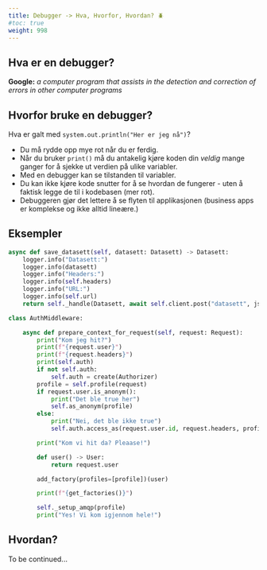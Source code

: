 ```yaml
---
title: Debugger -> Hva, Hvorfor, Hvordan? 🪲
#toc: true
weight: 998
---
```


## Hva er en debugger?

**Google:** *a computer program that assists in the detection and correction of errors in other computer programs*


## Hvorfor bruke en debugger? 

Hva er galt med `system.out.println("Her er jeg nå")`?

- Du må rydde opp mye rot når du er ferdig.
- Når du bruker `print()` må du antakelig kjøre koden din *veldig* mange ganger for å sjekke ut verdien på ulike 
  variabler. 
- Med en debugger kan se tilstanden til variabler.
- Du kan ikke kjøre kode snutter for å se hvordan de fungerer - uten å faktisk legge de til i kodebasen (mer rot).
- Debuggeren gjør det lettere å se flyten til applikasjonen (business apps er komplekse og ikke alltid lineære.)

## Eksempler 

```python
async def save_datasett(self, datasett: Datasett) -> Datasett:
    logger.info("Datasett:")
    logger.info(datasett)
    logger.info("Headers:")
    logger.info(self.headers)
    logger.info("URL:")
    logger.info(self.url)
    return self._handle(Datasett, await self.client.post("datasett", json=marshall(datasett)))
```

```python
class AuthMiddleware:

    async def prepare_context_for_request(self, request: Request):
        print("Kom jeg hit?")
        print(f"{request.user}")
        print(f"{request.headers}")
        print(self.auth)
        if not self.auth:
            self.auth = create(Authorizer)
        profile = self.profile(request)
        if request.user.is_anonym():
            print("Det ble true her")
            self.as_anonym(profile)
        else:
            print("Nei, det ble ikke true")
            self.auth.access_as(request.user.id, request.headers, profile)

        print("Kom vi hit da? Pleaase!")

        def user() -> User:
            return request.user

        add_factory(profiles=[profile])(user)

        print(f"{get_factories()}")

        self._setup_amqp(profile)
        print("Yes! Vi kom igjennom hele!")
```

## Hvordan?

To be continued...


